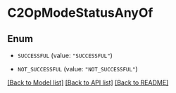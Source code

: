 # C2OpModeStatusAnyOf

## Enum


* `SUCCESSFUL` (value: `"SUCCESSFUL"`)

* `NOT_SUCCESSFUL` (value: `"NOT_SUCCESSFUL"`)


[[Back to Model list]](../README.md#documentation-for-models) [[Back to API list]](../README.md#documentation-for-api-endpoints) [[Back to README]](../README.md)


